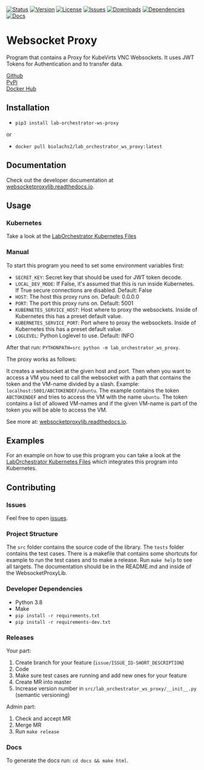 [![Status](https://img.shields.io/pypi/status/lab-orchestrator-ws-proxy)](https://pypi.org/project/lab-orchestrator-ws-proxy/)
[![Version](https://img.shields.io/docker/v/biolachs2/lab_orchestrator_ws_proxy)](https://hub.docker.com/r/biolachs2/lab_orchestrator_ws_proxy/tags)
[![License](https://img.shields.io/github/license/laborchestrator/WebsocketProxy)](https://github.com/LabOrchestrator/WebsocketProxy/blob/main/LICENSE)
[![Issues](https://img.shields.io/github/issues/laborchestrator/WebsocketProxy)](https://github.com/laborchestrator/WebsocketProxy/issues)
[![Downloads](https://img.shields.io/docker/pulls/biolachs2/lab_orchestrator_ws_proxy)](https://hub.docker.com/r/biolachs2/lab_orchestrator_ws_proxy)
[![Dependencies](https://img.shields.io/librariesio/release/pypi/lab-orchestrator-ws-proxy)](https://libraries.io/pypi/lab-orchestrator-ws-proxy)
[![Docs](https://img.shields.io/readthedocs/websocketproxy)](https://websocketproxy.readthedocs.io/en/latest/)


# Websocket Proxy

Program that contains a Proxy for KubeVirts VNC Websockets. It uses JWT Tokens for Authentication and to transfer data.

[Github](https://github.com/LabOrchestrator/WebsocketProxy)  
[PyPi](https://pypi.org/project/lab-orchestrator-ws-proxy/)  
[Docker Hub](https://hub.docker.com/repository/docker/biolachs2/lab_orchestrator_ws_proxy)  

## Installation

- `pip3 install lab-orchestrator-ws-proxy`

or

- `docker pull biolachs2/lab_orchestrator_ws_proxy:latest`

## Documentation

Check out the developer documentation at [websocketproxylib.readthedocs.io](https://websocketproxylib.readthedocs.io/en/latest/).

## Usage

### Kubernetes

Take a look at the [LabOrchestrator Kubernetes Files](https://github.com/LabOrchestrator/LabOrchestrator/blob/main/kubernetes/websocket_proxy/)

### Manual

To start this program you need to set some environment variables first:

- `SECRET_KEY`: Secret key that should be used for JWT token decode.
- `LOCAL_DEV_MODE`: If False, it's assumed that this is run inside Kubernetes. If True secure connections are disabled. Default: False
- `HOST`: The host this proxy runs on. Default: 0.0.0.0
- `PORT`: The port this proxy runs on. Default: 5001
- `KUBERNETES_SERVICE_HOST`: Host where to proxy the websockets. Inside of Kubernetes this has a preset default value.
- `KUBERNETES_SERVICE_PORT`: Port where to proxy the websockets. Inside of Kubernetes this has a preset default value.
- `LOGLEVEL`: Python Loglevel to use. Default: INFO

After that run: `PYTHONPATH=src python -m lab_orchestrator_ws_proxy`.


The proxy works as follows:

It creates a websocket at the given host and port. Then when you want to access a VM you need to call the websocket with a path that contains the token and the VM-name divided by a slash. Example: `localhost:5001/ABCTOKENDEF/ubuntu`. The example contains the token `ABCTOKENDEF` and tries to access the VM with the name `ubuntu`. The token contains a list of allowed VM-names and if the given VM-name is part of the token you will be able to access the VM.

See more at: [websocketproxylib.readthedocs.io](https://websocketproxylib.readthedocs.io/en/latest/).

## Examples

For an example on how to use this program you can take a look at the [LabOrchestrator Kubernetes Files](https://github.com/LabOrchestrator/LabOrchestrator/blob/main/kubernetes/websocket_proxy/) which integrates this program into Kubernetes.


## Contributing

### Issues

Feel free to open [issues](https://github.com/LabOrchestrator/WebsocketProxy/issues).

### Project Structure

The `src` folder contains the source code of the library. The `tests` folder contains the test cases. There is a makefile that contains some shortcuts for example to run the test cases and to make a release. Run `make help` to see all targets. The documentation should be in the README.md and inside of the WebsocketProxyLib.

### Developer Dependencies

- Python 3.8
- Make
- `pip install -r requirements.txt`
- `pip install -r requirements-dev.txt`

### Releases

Your part:

1. Create branch for your feature (`issue/ISSUE_ID-SHORT_DESCRIPTION`)
2. Code
3. Make sure test cases are running and add new ones for your feature
4. Create MR into master
5. Increase version number in `src/lab_orchestrator_ws_proxy/__init__.py` (semantic versioning)

Admin part:

1. Check and accept MR
2. Merge MR
3. Run `make release`

### Docs

To generate the docs run: `cd docs && make html`.
